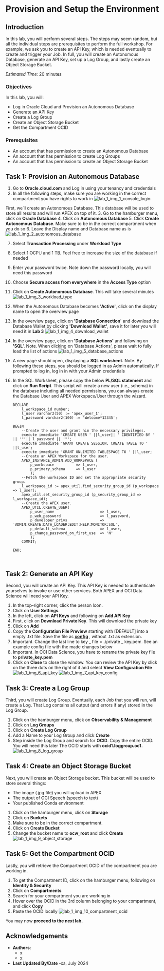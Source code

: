 # Provision and Setup the Environment

## Introduction

In this lab, you will perform several steps. The steps may seem random, but all the individual steps are prerequisites to perform the full workshop. For example, we ask you to create an API Key, which is needed eventually to create and trigger your Job. In full, you will create an Autonomous Database, generate an API Key, set up a Log Group, and lastly create an Object Storage Bucket.

*Estimated Time:* 20 minutes

### Objectives

In this lab, you will:
* Log in Oracle Cloud and Provision an Autonomous Database
* Generate an API Key
* Create a Log Group
* Create an Object Storage Bucket
* Get the Compartment OCID

### Prerequisites

* An account that has permission to create an Autonomous Database
* An account that has permission to create Log Groups
* An account that has permission to create an Object Storage Bucket


## Task 1: Provision an Autonomous Database

1.	Go to **Oracle.cloud.com** and Log in using your tenancy and credentials
2.	In all the following steps, make sure you are working in the correct compartment you have rights to work in
    ![lab_1_img_1_console_login](images/lab_1_img_1_console_login.JPG)

First, we’ll create an Autonomous Database. This database will be used to store all results and will run APEX on top of it. 
3. Go to the hamburger menu, click on **Oracle Database**
4. Click on **Autonomous Database**
5. Click **Create Autonomous Database**. Make sure to be in the correct compartment when you do so
6. Leave the Display name and Database name as is
   ![lab_1_img_2_autonomous_database](images/lab_1_img_2_autonomous_database.JPG)

7. Select **Transaction Processing** under **Workload Type**
8. Select 1 OCPU and 1 TB. Feel free to increase the size of the database if needed
9. Enter your password twice. Note down the password locally, you will need this password
10. Choose **Secure access from everywhere** in the **Access Type** option
11. Click on **Create Autonomous Database**. This will take several minutes
    ![lab_1_img_3_workload_type](images/lab_1_img_3_workload_type.png)

12. When the Autonomous Database becomes **'Active'**, click on the display name to open the overview page
13. In the overview page, click on **'Database Connection'** and download the Database Wallet by clicking **'Download Wallet'**, save it for later you will need it in **Lab 3**
    ![lab_1_img_4_download_wallet](images/lab_1_img_4_download_wallet.png)
14. In the overview page, click on **'Database Actions'** and following on **'SQL**'. Note. When clicking on 'Database Actions', please wait to fully load the list of actions
    ![lab_1_img_5_database_actions](images/lab_1_img_5_database_actions.JPG)

15. A new page should open, displaying a **SQL worksheet.** Note. By following these steps, you should be logged in as Admin automatically. If prompted to log in, log in in with your Admin credentials
16. In the SQL Worksheet, please copy the below **PL/SQL statement** and click on **Run Script**. This script will create a new user (i.e., schema) in the database including all needed permissions, you can always create the Database User and APEX Workspace/User through the wizard. 

    ```
    DECLARE
        l_workspace_id number;
        l_user varchar2(50) := 'apex_user_1';
        l_password varchar2(100) := 'Welcome*12345';

    BEGIN
        --Create the user and grant him the necessary privileges.
        execute immediate 'CREATE USER ' ||l_user|| ' IDENTIFIED BY ' || '"'|| l_password || '"';
        execute immediate 'GRANT CREATE SESSION, CREATE TABLE TO ' ||l_user;
        execute immediate 'GRANT UNLIMITED TABLESPACE TO ' ||l_user;
        --Create an APEX Workspace for the user.
        APEX_INSTANCE_ADMIN.ADD_WORKSPACE (
            p_workspace          => l_user,
            p_primary_schema     => l_user
            );
        --Fetch the workspace ID and set the appropriate security group.
        l_workspace_id := apex_util.find_security_group_id (p_workspace => l_user);
        apex_util.set_security_group_id (p_security_group_id => l_workspace_id);   
        --Create the APEX user.  
        APEX_UTIL.CREATE_USER(
            p_user_name                     => l_user,
            p_web_password                  => l_password,
            p_developer_privs               => 'ADMIN:CREATE:DATA_LOADER:EDIT:HELP:MONITOR:SQL',
            p_default_schema                => l_user,
            p_change_password_on_first_use  => 'N'
            );
        COMMIT;

    END;



    ```





## Task 2: Generate an API Key

Second, you will create an API Key. This API Key is needed to authenticate yourselves to invoke or use other services. Both APEX and OCI Data Science will need your API Key.

1. In the top-right corner, click the person Icon.
2. Click on **User Settings**
3. In the left, click on **API Keys** and following on **Add API Key**
4. First, click on **Download Private Key**. This will download the private key
5. Click on **Add**
6. Copy the **Configuration File Preview** starting with [DEFAULT] into a empty .txt file. Save the file as [**config**](https://docs.oracle.com/en-us/iaas/Content/API/Concepts/sdkconfig.htm) , without .txt as extension.
7. Important. Change the last line to key _ file = ./private _ key.pem. See an example config file with the made changes below
8. Important. In OCI Data Science, you have to rename the private key file to **private_key.pem**
9. Click on **Close** to close the window. You can review the API Key by click on the three dots on the right of it and select **View Configuration File**
    ![lab_1_img_6_api_key](images/lab_1_img_6_api_key.JPG)
    ![lab_1_img_7_api_key_config](images/lab_1_img_7_api_key_config.JPG)

## Task 3: Create a Log Group

Third, you will create Log Group. Eventually, each Job that you will run, will create a Log. That Log contains all output (and errors if any) stored in the Log Group.

1. Click on the hamburger menu, click on **Observability & Management**
2. Click on **Log Groups**
3. Click on **Create Log Group**
4. Add a Name to your Log Group and click **Create**
5. Step inside the Log Group and search for **OCID**. Copy the entire OCID. You will need this later
The OCID starts with **ocid1.loggroup.oc1.**
    ![lab_1_img_8_log_group](images/lab_1_img_8_log_group.JPG)

## Task 4: Create an Object Storage Bucket

Next, you will create an Object Storage bucket. This bucket will be used to store several things:
* The image (.jpg file) you will upload in APEX
* The output of OCI Speech (speech to text)
* Your published Conda environment

1.	Click on the hamburger menu, click on **Storage**
2.	Click on **Buckets**
3.	Make sure to be in the correct compartment.
4.	Click on **Create Bucket**
5.	Change the bucket name to **ocw_root** and click **Create**
    ![lab_1_img_9_object_storage](images/lab_1_img_9_object_storage.JPG)

## Task 5: Get the Compartment OCID

Lastly, you will retrieve the Compartment OCID of the compartment you are working in. 

1.	To get the Compartment ID, click on the hamburger menu, following on **Identity & Security**
2.	Click on **Compartments**
3.	Search for your compartment you are working in
4.	Hover over the OCID in the 3rd column belonging to your compartment, and click **Copy** 
5.	Paste the OCID locally 
    ![lab_1_img_10_compartment_ocid](images/lab_1_img_10_compartment_ocid.JPG)

You may now **proceed to the next lab.**

## Acknowledgements
* **Authors**:
    * x
    * x
* **Last Updated By/Date** -xa, July 2024
